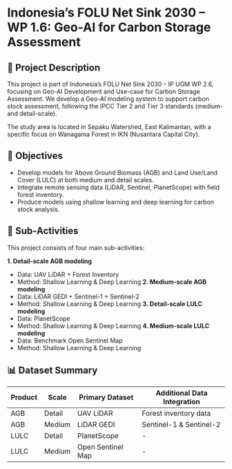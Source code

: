# Indonesia’s FOLU Net Sink 2030 – WP 1.6: Geo-AI for Carbon Storage Assessment

## 📌 Project Description

This project is part of Indonesia’s FOLU Net Sink 2030 – IP UGM WP 2.6, focusing on Geo-AI Development and Use-case for Carbon Storage Assessment.
We develop a Geo-AI modeling system to support carbon stock assessment, following the IPCC Tier 2 and Tier 3 standards (medium- and detail-scale).

The study area is located in Sepaku Watershed, East Kalimantan, with a specific focus on Wanagama Forest in IKN (Nusantara Capital City).

## 🎯 Objectives

- Develop models for Above Ground Biomass (AGB) and Land Use/Land Cover (LULC) at both medium and detail scales.
- Integrate remote sensing data (LiDAR, Sentinel, PlanetScope) with field forest inventory.
- Produce models using shallow learning and deep learning for carbon stock analysis.

## 🧩 Sub-Activities
This project consists of four main sub-activities:

**1. Detail-scale AGB modeling**
- Data: UAV LiDAR + Forest Inventory
- Method: Shallow Learning & Deep Learning
**2. Medium-scale AGB modeling**
- Data: LiDAR GEDI + Sentinel-1 + Sentinel-2
- Method: Shallow Learning & Deep Learning
**3. Detail-scale LULC modeling**
- Data: PlanetScope
- Method: Shallow Learning & Deep Learning
**4. Medium-scale LULC modeling**
- Data: Benchmark Open Sentinel Map
- Method: Shallow Learning & Deep Learning

## 📊 Dataset Summary
| Product| Scale  |  Primary Dataset  |	Additional Data Integration |
|--------|--------|-------------------|-----------------------------|
|  AGB   | Detail |	   UAV LiDAR	    |   Forest inventory data     |
|  AGB	 | Medium |	   LiDAR GEDI	    |   Sentinel-1 & Sentinel-2   |
|  LULC	 | Detail |	   PlanetScope	  |             -               |
|  LULC	 | Medium |	Open Sentinel Map	|             -               |

